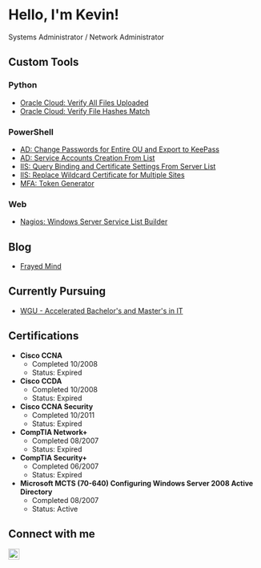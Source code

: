<h1>Hello, I'm Kevin! <br/></h1>
Systems Administrator / Network Administrator


<h2>Custom Tools</h2>

<h3>Python</h3>

- [Oracle Cloud: Verify All Files Uploaded](https://github.com/Kevin-Herr/oracle-cloud-storage-scripts)
- [Oracle Cloud: Verify File Hashes Match](https://github.com/Kevin-Herr/oracle-cloud-storage-scripts)

<h3>PowerShell</h3>

- [AD: Change Passwords for Entire OU and Export to KeePass](https://github.com/Kevin-Herr/Active-Directory-Change-Password-of-Entire-OU-and-Export-to-KeePass)
- [AD: Service Accounts Creation From List](https://github.com/Kevin-Herr/Active-Directory-Service-Account-Creation-From-List)
- [IIS: Query Binding and Certificate Settings From Server List](https://github.com/Kevin-Herr/PowerShell-IIS-Query-Binding-and-Certificate-Settings-From-Server-List)
- [IIS: Replace Wildcard Certificate for Multiple Sites](https://github.com/Kevin-Herr/PowerShell-IIS-Replace-Wildcard-Certificate-for-Multiple-Sites/)
- [MFA: Token Generator](https://github.com/Kevin-Herr/PowerShell-MFA-Token-Generator)

<h3>Web</h3>

- [Nagios: Windows Server Service List Builder](https://github.com/Kevin-Herr/Nagios-Windows-Service-Reader)


<h2>Blog</h2>

- [Frayed Mind](http://www.frayedmind.com)

<h2>Currently Pursuing</h2>

- [WGU - Accelerated Bachelor's and Master's in IT](https://www.wgu.edu/online-it-degrees/accelerated-information-technology-bachelors-masters-program/program-guide.html)

<h2>Certifications</h2>

- <b>Cisco CCNA</b>
  - Completed 10/2008
  - Status: Expired
- <b>Cisco CCDA</b>
  - Completed 10/2008
  - Status: Expired
- <b>Cisco CCNA Security</b>
  - Completed 10/2011
  - Status: Expired
- <b>CompTIA Network+</b>
  - Completed 08/2007
  - Status: Expired
- <b>CompTIA Security+</b>
  - Completed 06/2007
  - Status: Expired
- <b>Microsoft MCTS (70-640) Configuring Windows Server 2008 Active Directory</b>
  - Completed 08/2007
  - Status: Active


<h2>Connect with me</h2>

[<img align="left" alt="Kevin Herr | LinkedIn" width="22px" src="https://cdn.jsdelivr.net/npm/simple-icons@v3/icons/linkedin.svg" />][linkedin]

[linkedin]: https://linkedin.com/in/kevin-herr-83293611/

<!--
- 🔭 I’m currently working on ...
- 🌱 I’m currently learning ...
- 👯 I’m looking to collaborate on ...
- 🤔 I’m looking for help with ...
- 💬 Ask me about ...
- 📫 How to reach me: ...
- 😄 Pronouns: ...
- ⚡ Fun fact: ...
-->
